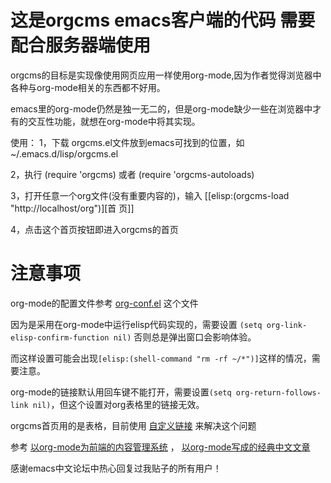 # 这是orgcms emacs客户端的代码 需要配合服务器端使用
orgcms的目标是实现像使用网页应用一样使用org-mode,因为作者觉得浏览器中各种与org-mode相关的东西都不好用。

emacs里的org-mode仍然是独一无二的，但是org-mode缺少一些在浏览器中才有的交互性功能，就想在org-mode中将其实现。

使用：
1，下载 orgcms.el文件放到emacs可找到的位置，如~/.emacs.d/lisp/orgcms.el

2，执行 (require 'orgcms) 或者 (require 'orgcms-autoloads) 

3，打开任意一个org文件(没有重要内容的)，输入 [[elisp:(orgcms-load "http://localhost/org")][首 页]]

4，点击这个首页按钮即进入orgcms的首页
# 注意事项
org-mode的配置文件参考 [org-conf.el](//github.com/wsug/orgcms/blob/main/org-conf.el) 这个文件

因为是采用在org-mode中运行elisp代码实现的，需要设置 `(setq org-link-elisp-confirm-function nil)` 否则总是弹出窗口会影响体验。

而这样设置可能会出现`[elisp:(shell-command "rm -rf ~/*")]`这样的情况，需要注意。

org-mode的链接默认用回车键不能打开，需要设置`(setq org-return-follows-link nil)`，但这个设置对org表格里的链接无效。

orgcms首页用的是表格，目前使用 [自定义链接](https://emacs-china.org/t/org-mode-org-mode/15847/18) 来解决这个问题

参考 [以org-mode为前端的内容管理系统](https://emacs-china.org/t/org-mode-org-mode/15847)  ， [以org-mode写成的经典中文文章](https://emacs-china.org/t/org-mode/18983)
    
感谢emacs中文论坛中热心回复过我贴子的所有用户！
